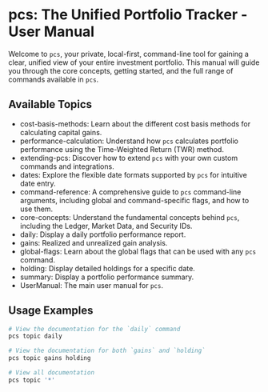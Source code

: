 # pcs: The Unified Portfolio Tracker - User Manual

Welcome to `pcs`, your private, local-first, command-line tool for gaining a clear, unified view of your entire investment portfolio. This manual will guide you through the core concepts, getting started, and the full range of commands available in `pcs`.

## Available Topics

* cost-basis-methods: Learn about the different cost basis methods for calculating capital gains.
* performance-calculation: Understand how `pcs` calculates portfolio performance using the Time-Weighted Return (TWR) method.
* extending-pcs: Discover how to extend `pcs` with your own custom commands and integrations.
* dates: Explore the flexible date formats supported by `pcs` for intuitive date entry.
* command-reference: A comprehensive guide to `pcs` command-line arguments, including global and command-specific flags, and how to use them.
* core-concepts: Understand the fundamental concepts behind `pcs`, including the Ledger, Market Data, and Security IDs.
* daily: Display a daily portfolio performance report.
* gains: Realized and unrealized gain analysis.
* global-flags: Learn about the global flags that can be used with any `pcs` command.
* holding: Display detailed holdings for a specific date.
* summary: Display a portfolio performance summary.
* UserManual: The main user manual for `pcs`.

## Usage Examples

```bash
# View the documentation for the `daily` command
pcs topic daily

# View the documentation for both `gains` and `holding`
pcs topic gains holding

# View all documentation
pcs topic '*'
```
